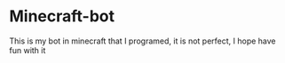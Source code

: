 # Minecraft-bot
 This is my bot in minecraft that I programed, it is not perfect, I hope have fun with it
